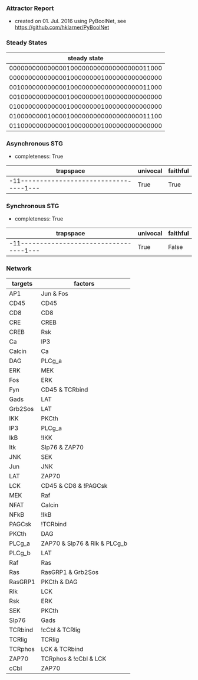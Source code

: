 

### Attractor Report
 * created on 01. Jul. 2016 using PyBoolNet, see https://github.com/hklarner/PyBoolNet

### Steady States
| steady state                             |
| ---------------------------------------- | 
| 0000000000000001000000000000000000011000 |
| 0000000000000001000000001000000000000000 |
| 0010000000000001000000000000000000011000 |
| 0010000000000001000000001000000000000000 |
| 0100000000000001000000001000000000000000 |
| 0100000000100001000000000000000000011100 |
| 0110000000000001000000001000000000000000 |

### Asynchronous STG
 * completeness: True

| trapspace                                | univocal  | faithful  |
| ---------------------------------------- | --------- | --------- |
| -11---------------------------------1--- | True      | True      |

### Synchronous STG
 * completeness: True

| trapspace                                | univocal  | faithful  |
| ---------------------------------------- | --------- | --------- |
| -11---------------------------------1--- | True      | False     |

### Network
| targets | factors                                                     |
| ------- | ----------------------------------------------------------- |
| AP1     | Jun & Fos                                                   |
| CD45    | CD45                                                        |
| CD8     | CD8                                                         |
| CRE     | CREB                                                        |
| CREB    | Rsk                                                         |
| Ca      | IP3                                                         |
| Calcin  | Ca                                                          |
| DAG     | PLCg_a                                                      |
| ERK     | MEK                                                         |
| Fos     | ERK                                                         |
| Fyn     | CD45 & TCRbind | CD45 & LCK                                 |
| Gads    | LAT                                                         |
| Grb2Sos | LAT                                                         |
| IKK     | PKCth                                                       |
| IP3     | PLCg_a                                                      |
| IkB     | !IKK                                                        |
| Itk     | Slp76 & ZAP70                                               |
| JNK     | SEK                                                         |
| Jun     | JNK                                                         |
| LAT     | ZAP70                                                       |
| LCK     | CD45 & CD8 & !PAGCsk                                        |
| MEK     | Raf                                                         |
| NFAT    | Calcin                                                      |
| NFkB    | !IkB                                                        |
| PAGCsk  | !TCRbind                                                    |
| PKCth   | DAG                                                         |
| PLCg_a  | ZAP70 & Slp76 & Rlk & PLCg_b | ZAP70 & Slp76 & Itk & PLCg_b |
| PLCg_b  | LAT                                                         |
| Raf     | Ras                                                         |
| Ras     | RasGRP1 & Grb2Sos                                           |
| RasGRP1 | PKCth & DAG                                                 |
| Rlk     | LCK                                                         |
| Rsk     | ERK                                                         |
| SEK     | PKCth                                                       |
| Slp76   | Gads                                                        |
| TCRbind | !cCbl & TCRlig                                              |
| TCRlig  | TCRlig                                                      |
| TCRphos | LCK & TCRbind | Fyn                                         |
| ZAP70   | TCRphos & !cCbl & LCK                                       |
| cCbl    | ZAP70                                                       |

